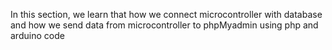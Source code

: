 In this section, we learn that how we connect microcontroller with database and how we send data from microcontroller to phpMyadmin 
using php and arduino code
